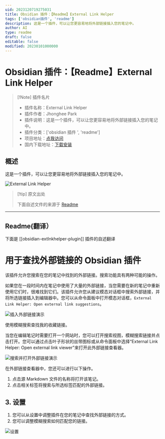```yaml
---
uid: 2023120719275031
title: Obsidian 插件：【Readme】External Link Helper
tags: ['obsidian插件', 'readme']
description: 这是一个插件，可以让您更容易地将外部链接插入您的笔记中。
author: AI
type: readme
draft: false
editable: false
modified: 20230101000000
---
```


# Obsidian 插件：【Readme】External Link Helper

> [!Note] 插件名片
> - 插件名称：External Link Helper
> - 插件作者：Jhonghee Park
> - 插件说明：这是一个插件，可以让您更容易地将外部链接插入您的笔记中。
> - 插件分类：['obsidian 插件 ', 'readme']
> - 项目地址：[点我访问](https://github.com/nakalsio/obsidian-danpung)
> - 国内下载地址：[下载安装](https://pkmer.cn/products/plugin/pluginMarket/?obsidian-extlnkhelper-plugin)

## 概述

这是一个插件，可以让您更容易地将外部链接插入您的笔记中。

![External Link Helper](https://cdn.pkmer.cn/covers/obsidian-extlnkhelper-plugin.gif!pkmer)

> [!tip] 原文出处
>
>下面自述文件的来源于 [Readme](https://ghproxy.net/https://raw.githubusercontent.com/nakalsio/obsidian-danpung/master/README.md)
>

---

## Readme(翻译）

下面是 [[obsidian-extlnkhelper-plugin]] 插件的自述翻译

# 用于查找外部链接的 Obsidian 插件

该插件允许您搜索在您的笔记中找到的外部链接。搜索功能具有两种可能的操作。

如果您在一段时间内在笔记中使用了大量的外部链接，当您需要在新的笔记中重新使用它们时，很难找到它们。该插件允许您从建议模态对话框中搜索外部链接，并将所选链接插入到编辑器中。您可以从命令面板中打开模态对话框，`External Link Helper: Open external link suggestions`。

![插入外部链接演示](https://cdn.pkmer.cn/covers/obsidian-extlnkhelper-plugin_2_0.gif!pkmer)

使用模糊搜索查找我的收藏链接。

当您在编辑笔记时需要打开一个网站时，您可以打开搜索视图，模糊搜索链接并点击打开。您可以通过点击叶子形状的丝带图标或从命令面板中选择“External Link Helper: Open external link viewer”来打开此外部链接查看器。

![搜索并打开外部链接演示](https://cdn.pkmer.cn/covers/obsidian-extlnkhelper-plugin_2_1.gif!pkmer)

在外部链接查看器中，您还可以进行以下操作。

1. 点击源 Markdown 文件的名称将打开该笔记。
2. 点击相关标签将搜索与所选标签匹配的外部链接。

## 3. 设置

1. 您可以从设置中调整插件在您的笔记中查找外部链接的方式。
2. 您可以调整模糊搜索如何匹配您的链接。

![设置](https://cdn.pkmer.cn/covers/obsidian-extlnkhelper-plugin_2_2.png!pkmer)
